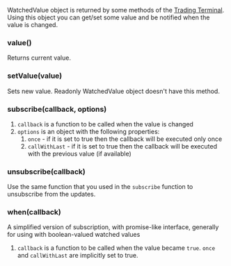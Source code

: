 WatchedValue object is returned by some methods of the [Trading Terminal](Trading-Terminal). Using this object you can get/set some value and be notified when the value is changed.

### value()

Returns current value.

### setValue(value)

Sets new value. Readonly WatchedValue object doesn't have this method.

### subscribe(callback, options)

1. `callback` is a function to be called when the value is changed
1. `options` is an object with the following properties:
    1. `once` - if it is set to true then the callback will be executed only once
    1. `callWithLast` - if it is set to true then the callback will be executed with the previous value (if available)

### unsubscribe(callback)

Use the same function that you used in the `subscribe` function to unsubscribe from the updates.

### when(callback)

A simplified version of subscription, with promise-like interface, generally for using with boolean-valued watched values

1. `callback` is a function to be called when the value became `true`. `once` and `callWithLast` are implicitly set to true.
